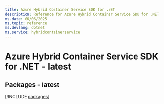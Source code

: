 ```yaml
---
title: Azure Hybrid Container Service SDK for .NET
description: Reference for Azure Hybrid Container Service SDK for .NET
ms.date: 06/06/2025
ms.topic: reference
ms.devlang: dotnet
ms.service: hybridcontainerservice
---
```

# Azure Hybrid Container Service SDK for .NET - latest
## Packages - latest
[!INCLUDE [packages](hybrid-container-service-index.md)]